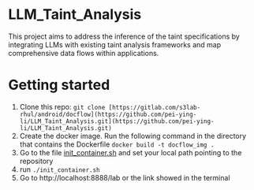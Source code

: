 # LLM_Taint_Analysis
This project aims to address the inference of the taint specifications by integrating LLMs with existing taint analysis frameworks and map comprehensive data flows within applications. 

# Getting started
1. Clone this repo: `git clone [https://gitlab.com/s3lab-rhul/android/docflow](https://github.com/pei-ying-li/LLM_Taint_Analysis.git](https://github.com/pei-ying-li/LLM_Taint_Analysis.git)`
2. Create the docker image. Run the following command in the directory that contains the Dockerfile
    `docker build -t docflow_img .` 
3. Go to the file [init_container.sh](init_container.sh) and set your local path pointing to the repository
4. run `./init_container.sh`
5. Go to http://localhost:8888/lab or the link showed in the terminal

